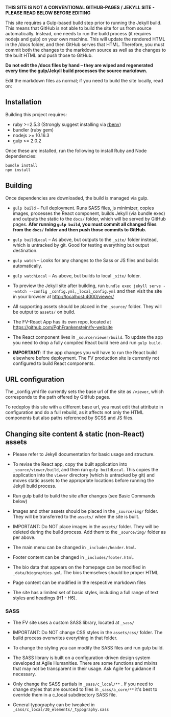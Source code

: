 **THIS SITE IS NOT A CONVENTIONAL GITHUB-PAGES / JEKYLL SITE - PLEASE READ BELOW BEFORE EDITING**

This site requires a Gulp-based build step prior to running the Jekyll build. This means that GitHub is not able to build the site for us from source automatically. Instead, one needs to run the build process (it requires nodejs and gulp) on your own machine. This will update the rendered HTML in the /docs folder, and then GitHub serves that HTML. Therefore, you must commit both the changes to the markdown source as well as the changes to the built HTML and push those to GitHub.

**Do not edit the /docs files by hand – they are wiped and regenerated every time the gulp/Jekyll build processes the source markdown.**

Edit the markdown files as normal; if you need to build the site locally, read on:

## Installation

Building this project requires:

- ruby >=2.5.3 (Strongly suggest installing via [rbenv](https://github.com/rbenv/rbenv))
- bundler (ruby gem)
- nodejs >= 10.16.3
- gulp >= 2.0.2

Once these are installed, run the following to install Ruby and Node dependencies:

```
bundle install
npm install
```

## Building

Once dependencies are downloaded, the build is managed via gulp.

+ `gulp build` – Full deployment. Runs SASS files, js minimizer, copies images, processes the React component, builds Jekyll (via bundle exec) and outputs the static to the `docs/` folder, which will be served by GitHub pages. **Afer running `gulp build`, you must commit all changed files from the `docs/` folder and then push those commits to GitHub.**

+ `gulp buildLocal` – As above, but outputs to the `_site/` folder instead, which is untracked by git. Good for testing everything but output destination.

+ `gulp watch` – Looks for any changes to the Sass or JS files and builds automatically.

+ `gulp watchLocal` – As above, but builds to local `_site/` folder.

+ To preview the Jekyll site after building, run `bundle exec jekyll serve --watch --config _config.yml,_local_config.yml` and then visit the site in your browser at <http://localhost:4000/viewer/>

+ All supporting assets should be placed in the `_source/` folder. They will be output to `assets/` on build.

+ The FV-React App has its own repo, located at <https://github.com/PghFrankenstein/fv-website>

+ The React component lives in `_source/viewer/build`. To update the app you need to drop a fully compiled React build here and run `gulp build`.

+ **IMPORTANT**: If the app changes you will have to run the React build elsewhere before deployment. The FV production site is currently not configured to build React components.

## URL configuration

The _config.yml file currently sets the base url of the site as `/viewer`, which corresponds to the path offered by GitHub pages.

To redeploy this site with a different base url, you must edit that attribute in configuration and do a full rebuild, as it affects not only the HTML components but also paths referenced by SCSS and JS files.

## Changing site content & static (non-React) assets

+ Please refer to Jekyll documentation for basic usage and structure.

+ To revise the React app, copy the built application into `_source/viewer/build`, and then run `gulp buildLocal`. This copies the application into the `viewer` directory (which is untracked by git) and moves static assets to the appropriate locations before running the Jekyll build process.

+ Run gulp build to build the site after changes (see Basic Commands below)

+ Images and other assets should be placed in the `_source/img/` folder. They will be transferred to the `assets/` when the site is built.

+ IMPORTANT: Do NOT place images in the `assets/` folder. They will be deleted during the build process. Add them to the `_source/img/` folder as per above.

+ The main menu can be changed in `_includes/header.html`.

+ Footer content can be changed in `_includes/footer.html`.

+ The bio data that appears on the homepage can be modified in `_data/biographies.yml`. The bios themselves should be proper HTML.

+ Page content can be modified in the respective markdown files

+ The site has a limited set of basic styles, including a full range of text styles and headings (H1 - H6).

### SASS

+ The FV site uses a custom SASS library, located at `_sass/`

+ IMPORTANT: Do NOT change CSS styles in the `assets/css/` folder. The build process overwrites everything in that folder.

+ To change the styling you can modify the SASS files and run gulp build.

+ The SASS library is built on a configuration-driven design system developed at Agile Humanities. There are some functions and mixins that may not be transparent in their usage. Ask Agile for guidance if necessary.

+ Only change the SASS partials in `_sass/c_local/**` . If you need to change styles that are sourced to files in `_sass/a_core/**` it's best to override them in a c_local subdirectory SASS file.

+ General typography can be tweaked in `_sass/c_local/30_elements/_typography.sass`
